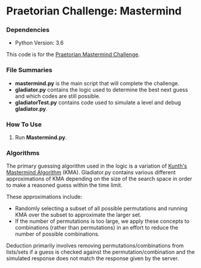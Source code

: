# Praetorian Challenge: Mastermind

### Dependencies
* Python Version: 3.6

This code is for the [Praetorian Mastermind Challenge](https://www.praetorian.com/challenges/mastermind).

### File Summaries
* __mastermind.py__ is the main script that will complete the challenge.
* __gladiator.py__ contains the logic used to determine the best next guess and which codes are still possible.
* __gladiatorTest.py__ contains code used to simulate a level and debug __gladiator.py__.

### How To Use
1. Run __Mastermind.py__.

### Algorithms
The primary guessing algorithm used in the logic is a variation of [Kunth's Mastermind Algorithm](https://en.wikipedia.org/wiki/Mastermind_(board_game)#Worst_case:_Five-guess_algorithm) (KMA). 
Gladiator.py contains various different approximations of KMA depending on the size of the search space in order to make a reasoned guess within the time limit.

These approximations include:
* Randomly selecting a subset of all possible permutations and running KMA over the subset to approximate the larger set.
* If the number of permutations is too large, we apply these concepts to combinations (rather than permutations) in an effort to reduce the number of possible combinations.

Deduction primarily involves removing permutations/combinations from lists/sets if a guess is checked against the permutation/combination and the simulated response does not match the response given by the server.